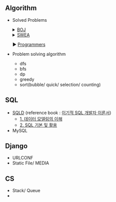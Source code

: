## Algorithm

- Solved Problems
  <details>
  <summary><a href="https://www.acmicpc.net/">BOJ</a> </summary>
  <div markdown="1">
      <table border="1">
          <th>NO.</th>
          <th>Title</th>
          <tr><td><a href="https://www.acmicpc.net/problem/2669">2669</a></td><td>직사각형 합집합 면적</td></tr>
                  <tr><td><a href="https://www.acmicpc.net/problem/1244">1244</a></td><td>스위치</td></tr>
      </table>
  </div>
  </details>

  <details>
  <summary><a href="https://swexpertacademy.com/main/main.do/">SWEA</a> </summary>
  <div markdown="1">
      <table border="1">
          <th>NO.</th>
          <th>Title</th>
          <tr><td>2669</td><td>직사각형 합집합 면적</td></tr>
      </table>
      </div>
  </details>

  ▶ [Programmers](#https://programmers.co.kr/)

  

- Problem solving algorithm
  - dfs
  - bfs
  - dp
  - greedy
  - sort(bubble/ quick/ selection/ counting)



## SQL

- [SQLD](https://www.dataq.or.kr/www/sub/a_04.do) (reference book : [이기적 SQL 개발자 이론서](http://www.kyobobook.co.kr/product/detailViewKor.laf?ejkGb=KOR&barcode=9788931462692))
  - [1. 데이터 모델링의 이해](https://github.com/jiyooniverse/TIL/blob/master/sqld/1.%20%EB%8D%B0%EC%9D%B4%ED%84%B0%20%EB%AA%A8%EB%8D%B8%EB%A7%81%EC%9D%98%20%EC%9D%B4%ED%95%B4.md)
  - [2. SQL 기본 및 활용]()
- MySQL



## Django

- URLCONF
- Static File/ MEDIA



## CS

- Stack/ Queue
- 

